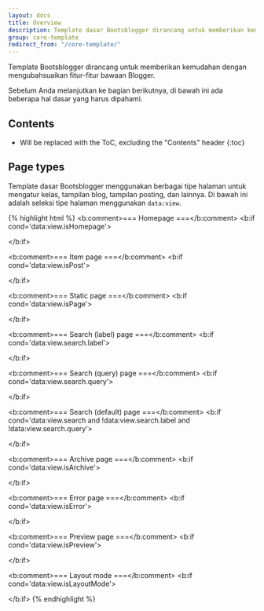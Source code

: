 ```yaml
---
layout: docs
title: Overview
description: Template dasar Bootsblogger dirancang untuk memberikan kemudahan dan fitur-fitur yang luar biasa.
group: core-template
redirect_from: "/core-template/"
---
```


Template Bootsblogger dirancang untuk memberikan kemudahan dengan mengubahsuaikan fitur-fitur bawaan Blogger.

Sebelum Anda melanjutkan ke bagian berikutnya, di bawah ini ada beberapa hal dasar yang harus dipahami.

## Contents

* Will be replaced with the ToC, excluding the "Contents" header
{:toc}

## Page types

Template dasar Bootsblogger menggunakan berbagai tipe halaman untuk mengatur kelas, tampilan blog, tampilan posting, dan lainnya. Di bawah ini adalah seleksi tipe halaman menggunakan `data:view`.

{% highlight html %}
<b:comment>=== Homepage ===</b:comment>
<b:if cond='data:view.isHomepage'>
  <!-- https://example.blogspot.com -->
</b:if>

<b:comment>=== Item page ===</b:comment>
<b:if cond='data:view.isPost'>
  <!-- https://example.blogspot.com/<year>/<month>/<permalink>.html -->
</b:if>

<b:comment>=== Static page ===</b:comment>
<b:if cond='data:view.isPage'>
  <!-- https://example.blogspot.com/p/<permalink>.html -->
</b:if>

<b:comment>=== Search (label) page ===</b:comment>
<b:if cond='data:view.search.label'>
  <!-- https://example.blogspot.com/search/label/<label name> -->
</b:if>

<b:comment>=== Search (query) page ===</b:comment>
<b:if cond='data:view.search.query'>
  <!-- https://example.blogspot.com/search?q=<query> -->
</b:if>

<b:comment>=== Search (default) page ===</b:comment>
<b:if cond='data:view.search and !data:view.search.label and !data:view.search.query'>
  <!-- https://example.blogspot.com/search -->
</b:if>

<b:comment>=== Archive page ===</b:comment>
<b:if cond='data:view.isArchive'>
  <!-- 1. https://example.blogspot.com/<year> -->
  <!-- 2. https://example.blogspot.com/<year>/<month> -->
  <!-- 3. https://example.blogspot.com/<year>_<month>_<day>_archive.html -->
</b:if>

<b:comment>=== Error page ===</b:comment>
<b:if cond='data:view.isError'>
  <!-- https://example.blogspot.com/404 -->
</b:if>

<b:comment>=== Preview page ===</b:comment>
<b:if cond='data:view.isPreview'>
  <!-- Preview page -->
</b:if>

<b:comment>=== Layout mode ===</b:comment>
<b:if cond='data:view.isLayoutMode'>
  <!-- https://www.blogger.com/blogger.g?blogID=<your blog ID>#pageelements -->
</b:if>
{% endhighlight %}
